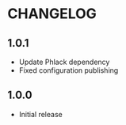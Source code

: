 # CHANGELOG

## 1.0.1

- Update Phlack dependency
- Fixed configuration publishing

## 1.0.0

- Initial release